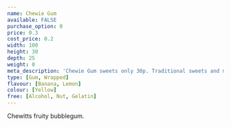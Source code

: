 ```yaml
---
name: Chewie Gum
available: FALSE
purchase_option: 0
price: 0.3
cost_price: 0.2
width: 100
height: 30
depth: 25
weight: 0
meta_description: 'Chewie Gum sweets only 30p. Traditional sweets and more at Humbugs Confectionery Store. Specialists in satisfying your sweet tooth!'
type: [Gum, Wrapped]
flavour: [Banana, Lemon]
colour: [Yellow]
free: [Alcohol, Nut, Gelatin]
---
```

Chewitts fruity bubblegum.